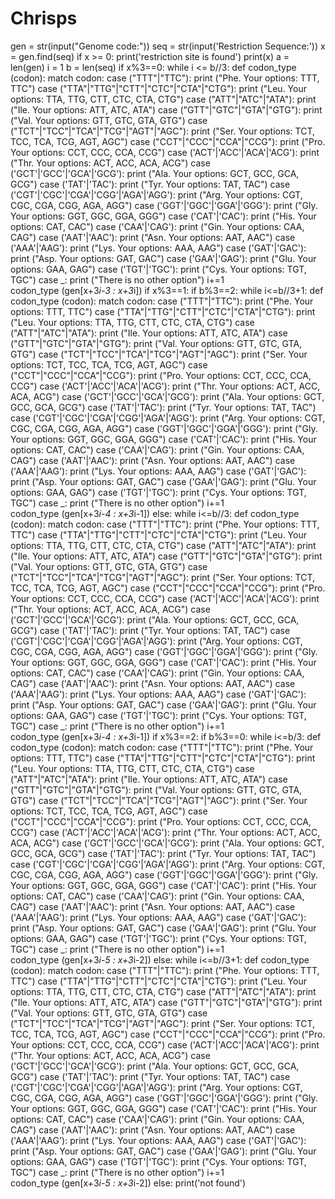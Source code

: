 # Chrisps

gen = str(input("Genome code:"))
seq = str(input('Restriction Sequence:'))
x = gen.find(seq)
if x >= 0:
    print('restriction site is found')
    print(x)
    a = len(gen)
    i = 1
    b = len(seq)
    if x%3==0:
        while i <= b//3:
            def codon_type (codon):
                match codon:
                    case ("TTT"|"TTC"):
                        print ("Phe. Your options: TTT, TTC")
                    case ("TTA"|"TTG"|"CTT"|"CTC"|"CTA"|"CTG"):
                        print ("Leu. Your options: TTA, TTG, CTT, CTC, CTA, CTG")
                    case ("ATT"|"ATC"|"ATA"):
                        print ("Ile. Your options: ATT, ATC, ATA")
                    case ("GTT"|"GTC"|"GTA"|"GTG"):
                        print ("Val. Your options: GTT, GTC, GTA, GTG")
                    case ("TCT"|"TCC"|"TCA"|"TCG"|"AGT"|"AGC"):
                        print ("Ser. Your options: TCT, TCC, TCA, TCG, AGT, AGC")
                    case ("CCT"|"CCC"|"CCA"|"CCG"):
                        print ("Pro. Your options: CCT, CCC, CCA, CCG")
                    case ('ACT'|'ACC'|'ACA'|'ACG'):
                        print ("Thr. Your options: ACT, ACC, ACA, ACG")
                    case ('GCT'|'GCC'|'GCA'|'GCG'):
                        print ("Ala. Your options: GCT, GCC, GCA, GCG")
                    case ('TAT'|'TAC'):
                        print ("Tyr. Your options: TAT, TAC")
                    case ('CGT'|'CGC'|'CGA'|'CGG'|'AGA'|'AGG'):
                        print ("Arg. Your options: CGT, CGC, CGA, CGG, AGA, AGG")
                    case ('GGT'|'GGC'|'GGA'|'GGG'):
                        print ("Gly. Your options: GGT, GGC, GGA, GGG")
                    case ('CAT'|'CAC'):
                        print ("His. Your options: CAT, CAC")
                    case ('CAA'|'CAG'):
                        print ("Gin. Your options: CAA, CAG")
                    case ('AAT'|'AAC'):
                        print ("Asn. Your options: AAT, AAC")
                    case ('AAA'|'AAG'):
                        print ("Lys. Your options: AAA, AAG")
                    case ('GAT'|'GAC'):
                        print ("Asp. Your options: GAT, GAC")
                    case ('GAA'|'GAG'):
                        print ("Glu. Your options: GAA, GAG")
                    case ('TGT'|'TGC'):
                        print ("Cys. Your options: TGT, TGC")
                    case _:
                        print ("There is no other option")
            i+=1        
            codon_type (gen[x+3*i-3 : x+3*i])
    if x%3==1:
        if b%3==2:
            while i<=b//3+1:
                def codon_type (codon):
                    match codon:
                        case ("TTT"|"TTC"):
                            print ("Phe. Your options: TTT, TTC")
                        case ("TTA"|"TTG"|"CTT"|"CTC"|"CTA"|"CTG"):
                            print ("Leu. Your options: TTA, TTG, CTT, CTC, CTA, CTG")
                        case ("ATT"|"ATC"|"ATA"):
                            print ("Ile. Your options: ATT, ATC, ATA")
                        case ("GTT"|"GTC"|"GTA"|"GTG"):
                            print ("Val. Your options: GTT, GTC, GTA, GTG")
                        case ("TCT"|"TCC"|"TCA"|"TCG"|"AGT"|"AGC"):
                            print ("Ser. Your options: TCT, TCC, TCA, TCG, AGT, AGC")
                        case ("CCT"|"CCC"|"CCA"|"CCG"):
                            print ("Pro. Your options: CCT, CCC, CCA, CCG")
                        case ('ACT'|'ACC'|'ACA'|'ACG'):
                            print ("Thr. Your options: ACT, ACC, ACA, ACG")
                        case ('GCT'|'GCC'|'GCA'|'GCG'):
                            print ("Ala. Your options: GCT, GCC, GCA, GCG")
                        case ('TAT'|'TAC'):
                            print ("Tyr. Your options: TAT, TAC")
                        case ('CGT'|'CGC'|'CGA'|'CGG'|'AGA'|'AGG'):
                            print ("Arg. Your options: CGT, CGC, CGA, CGG, AGA, AGG")
                        case ('GGT'|'GGC'|'GGA'|'GGG'):
                            print ("Gly. Your options: GGT, GGC, GGA, GGG")
                        case ('CAT'|'CAC'):
                            print ("His. Your options: CAT, CAC")
                        case ('CAA'|'CAG'):
                            print ("Gin. Your options: CAA, CAG")
                        case ('AAT'|'AAC'):
                            print ("Asn. Your options: AAT, AAC")
                        case ('AAA'|'AAG'):
                            print ("Lys. Your options: AAA, AAG")
                        case ('GAT'|'GAC'):
                            print ("Asp. Your options: GAT, GAC")
                        case ('GAA'|'GAG'):
                            print ("Glu. Your options: GAA, GAG")
                        case ('TGT'|'TGC'):
                            print ("Cys. Your options: TGT, TGC")
                        case _:
                            print ("There is no other option")
                i+=1        
                codon_type (gen[x+3*i-4 : x+3*i-1])
        else:
            while i<=b//3:
                def codon_type (codon):
                    match codon:
                        case ("TTT"|"TTC"):
                            print ("Phe. Your options: TTT, TTC")
                        case ("TTA"|"TTG"|"CTT"|"CTC"|"CTA"|"CTG"):
                            print ("Leu. Your options: TTA, TTG, CTT, CTC, CTA, CTG")
                        case ("ATT"|"ATC"|"ATA"):
                            print ("Ile. Your options: ATT, ATC, ATA")
                        case ("GTT"|"GTC"|"GTA"|"GTG"):
                            print ("Val. Your options: GTT, GTC, GTA, GTG")
                        case ("TCT"|"TCC"|"TCA"|"TCG"|"AGT"|"AGC"):
                            print ("Ser. Your options: TCT, TCC, TCA, TCG, AGT, AGC")
                        case ("CCT"|"CCC"|"CCA"|"CCG"):
                            print ("Pro. Your options: CCT, CCC, CCA, CCG")
                        case ('ACT'|'ACC'|'ACA'|'ACG'):
                            print ("Thr. Your options: ACT, ACC, ACA, ACG")
                        case ('GCT'|'GCC'|'GCA'|'GCG'):
                            print ("Ala. Your options: GCT, GCC, GCA, GCG")
                        case ('TAT'|'TAC'):
                            print ("Tyr. Your options: TAT, TAC")
                        case ('CGT'|'CGC'|'CGA'|'CGG'|'AGA'|'AGG'):
                            print ("Arg. Your options: CGT, CGC, CGA, CGG, AGA, AGG")
                        case ('GGT'|'GGC'|'GGA'|'GGG'):
                            print ("Gly. Your options: GGT, GGC, GGA, GGG")
                        case ('CAT'|'CAC'):
                            print ("His. Your options: CAT, CAC")
                        case ('CAA'|'CAG'):
                            print ("Gin. Your options: CAA, CAG")
                        case ('AAT'|'AAC'):
                            print ("Asn. Your options: AAT, AAC")
                        case ('AAA'|'AAG'):
                            print ("Lys. Your options: AAA, AAG")
                        case ('GAT'|'GAC'):
                            print ("Asp. Your options: GAT, GAC")
                        case ('GAA'|'GAG'):
                            print ("Glu. Your options: GAA, GAG")
                        case ('TGT'|'TGC'):
                            print ("Cys. Your options: TGT, TGC")
                        case _:
                            print ("There is no other option")
                i+=1        
                codon_type (gen[x+3*i-4 : x+3*i-1])
    if x%3==2:
        if b%3==0:
            while i<=b/3:
                def codon_type (codon):
                    match codon:
                        case ("TTT"|"TTC"):
                            print ("Phe. Your options: TTT, TTC")
                        case ("TTA"|"TTG"|"CTT"|"CTC"|"CTA"|"CTG"):
                            print ("Leu. Your options: TTA, TTG, CTT, CTC, CTA, CTG")
                        case ("ATT"|"ATC"|"ATA"):
                            print ("Ile. Your options: ATT, ATC, ATA")
                        case ("GTT"|"GTC"|"GTA"|"GTG"):
                            print ("Val. Your options: GTT, GTC, GTA, GTG")
                        case ("TCT"|"TCC"|"TCA"|"TCG"|"AGT"|"AGC"):
                            print ("Ser. Your options: TCT, TCC, TCA, TCG, AGT, AGC")
                        case ("CCT"|"CCC"|"CCA"|"CCG"):
                            print ("Pro. Your options: CCT, CCC, CCA, CCG")
                        case ('ACT'|'ACC'|'ACA'|'ACG'):
                            print ("Thr. Your options: ACT, ACC, ACA, ACG")
                        case ('GCT'|'GCC'|'GCA'|'GCG'):
                            print ("Ala. Your options: GCT, GCC, GCA, GCG")
                        case ('TAT'|'TAC'):
                            print ("Tyr. Your options: TAT, TAC")
                        case ('CGT'|'CGC'|'CGA'|'CGG'|'AGA'|'AGG'):
                            print ("Arg. Your options: CGT, CGC, CGA, CGG, AGA, AGG")
                        case ('GGT'|'GGC'|'GGA'|'GGG'):
                            print ("Gly. Your options: GGT, GGC, GGA, GGG")
                        case ('CAT'|'CAC'):
                            print ("His. Your options: CAT, CAC")
                        case ('CAA'|'CAG'):
                            print ("Gin. Your options: CAA, CAG")
                        case ('AAT'|'AAC'):
                            print ("Asn. Your options: AAT, AAC")
                        case ('AAA'|'AAG'):
                            print ("Lys. Your options: AAA, AAG")
                        case ('GAT'|'GAC'):
                            print ("Asp. Your options: GAT, GAC")
                        case ('GAA'|'GAG'):
                            print ("Glu. Your options: GAA, GAG")
                        case ('TGT'|'TGC'):
                            print ("Cys. Your options: TGT, TGC")
                        case _:
                            print ("There is no other option")
                i+=1        
                codon_type (gen[x+3*i-5 : x+3*i-2])
        else:
            while i<=b//3+1:
                def codon_type (codon):
                    match codon:
                        case ("TTT"|"TTC"):
                            print ("Phe. Your options: TTT, TTC")
                        case ("TTA"|"TTG"|"CTT"|"CTC"|"CTA"|"CTG"):
                            print ("Leu. Your options: TTA, TTG, CTT, CTC, CTA, CTG")
                        case ("ATT"|"ATC"|"ATA"):
                            print ("Ile. Your options: ATT, ATC, ATA")
                        case ("GTT"|"GTC"|"GTA"|"GTG"):
                            print ("Val. Your options: GTT, GTC, GTA, GTG")
                        case ("TCT"|"TCC"|"TCA"|"TCG"|"AGT"|"AGC"):
                            print ("Ser. Your options: TCT, TCC, TCA, TCG, AGT, AGC")
                        case ("CCT"|"CCC"|"CCA"|"CCG"):
                            print ("Pro. Your options: CCT, CCC, CCA, CCG")
                        case ('ACT'|'ACC'|'ACA'|'ACG'):
                            print ("Thr. Your options: ACT, ACC, ACA, ACG")
                        case ('GCT'|'GCC'|'GCA'|'GCG'):
                            print ("Ala. Your options: GCT, GCC, GCA, GCG")
                        case ('TAT'|'TAC'):
                            print ("Tyr. Your options: TAT, TAC")
                        case ('CGT'|'CGC'|'CGA'|'CGG'|'AGA'|'AGG'):
                            print ("Arg. Your options: CGT, CGC, CGA, CGG, AGA, AGG")
                        case ('GGT'|'GGC'|'GGA'|'GGG'):
                            print ("Gly. Your options: GGT, GGC, GGA, GGG")
                        case ('CAT'|'CAC'):
                            print ("His. Your options: CAT, CAC")
                        case ('CAA'|'CAG'):
                            print ("Gin. Your options: CAA, CAG")
                        case ('AAT'|'AAC'):
                            print ("Asn. Your options: AAT, AAC")
                        case ('AAA'|'AAG'):
                            print ("Lys. Your options: AAA, AAG")
                        case ('GAT'|'GAC'):
                            print ("Asp. Your options: GAT, GAC")
                        case ('GAA'|'GAG'):
                            print ("Glu. Your options: GAA, GAG")
                        case ('TGT'|'TGC'):
                            print ("Cys. Your options: TGT, TGC")
                        case _:
                            print ("There is no other option")
                i+=1        
                codon_type (gen[x+3*i-5 : x+3*i-2])
else:
    print('not found')
